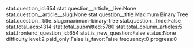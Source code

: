 stat.question_id:654
stat.question__article__live:None
stat.question__article__slug:None
stat.question__title:Maximum Binary Tree
stat.question__title_slug:maximum-binary-tree
stat.question__hide:False
stat.total_acs:4314
stat.total_submitted:5780
stat.total_column_articles:5
stat.frontend_question_id:654
stat.is_new_question:False
status:None
difficulty.level:2
paid_only:False
is_favor:False
frequency:0
progress:0
